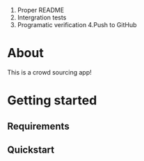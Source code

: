 1. Proper README
2. Intergration tests
3. Programatic verification
4.Push to GitHub

# About

This is a crowd sourcing app!

# Getting started

## Requirements

## Quickstart